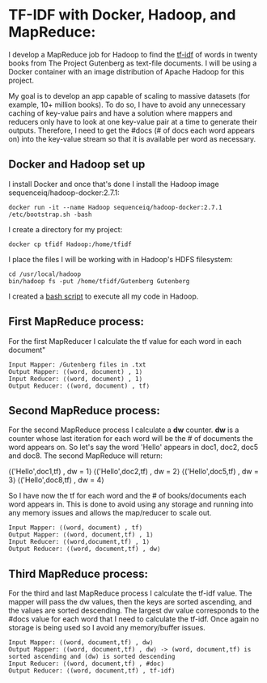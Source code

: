 # TF-IDF with Docker, Hadoop, and MapReduce:

I develop a MapReduce job for Hadoop to find the <a href="https://en.wikipedia.org/wiki/Tf%E2%80%93idf">tf-idf</a> of words in twenty books from The Project Gutenberg as text-file documents. I will be using a Docker container with an image distribution of Apache Hadoop for this project.

My goal is to develop an app capable of scaling to massive datasets (for example, 10+ million books). To do so, I have to avoid any unnecessary caching of key-value pairs and have a solution where mappers and reducers only have to look at one key-value pair at a time to generate their outputs. Therefore, I need to get the #docs (# of docs each word appears on) into the key-value stream so that it is available per word as necessary.

## Docker and Hadoop set up

I install Docker and once that's done I install the Hadoop image sequenceiq/hadoop-docker:2.7.1:
```
docker run -it --name Hadoop sequenceiq/hadoop-docker:2.7.1 /etc/bootstrap.sh -bash
```
I create a directory for my project:
```
docker cp tfidf Hadoop:/home/tfidf
```
I place the files I will be working with in Hadoop's HDFS filesystem:
```
cd /usr/local/hadoop
bin/hadoop fs -put /home/tfidf/Gutenberg Gutenberg
```
I created a <a href="https://github.com/jonaac/Hadoop-MapReduce-tfidf/blob/master/TF-IDF/Code/wct.sh">bash script</a> to execute all my code in Hadoop.

## First MapReduce process:
For the first MapReducer I calculate the tf value for each word in each document"
```
Input Mapper: /Gutenberg files in .txt
Output Mapper: ⟨(word, document) , 1⟩
Input Reducer: ⟨(word, document) , 1⟩
Output Reducer: ⟨(word, document) , tf⟩
```

## Second MapReduce process:
For the second MapReduce process I calculate a <b>dw</b> counter. <b>dw</b> is a counter whose last iteration for each word will be the # of documents the word appears on. So let's say the word 'Hello' appears in doc1, doc2, doc5 and doc8. The second MapReduce will return:

⟨('Hello',doc1,tf) , dw = 1⟩
⟨('Hello',doc2,tf) , dw = 2⟩
⟨('Hello',doc5,tf) , dw = 3⟩
⟨('Hello',doc8,tf) , dw = 4⟩

So I have now the tf for each word and the # of books/documents each word appears in. This is done to avoid using any storage and running into any memory issues and allows the map/reducer to scale out. 

```
Input Mapper: ⟨(word, document) , tf⟩
Output Mapper: ⟨(word, document,tf) , 1⟩
Input Reducer: ⟨(word,document,tf) , 1⟩
Output Reducer: ⟨(word, document,tf) , dw⟩
```

## Third MapReduce process:
For the third and last MapReduce process I calculate the tf-idf value. The mapper will pass the dw values, then the keys are sorted ascending, and the values are sorted descending. The largest dw value corresponds to the #docs value for each word that I need to calculate the tf-idf. Once again no storage is being used so I avoid any memory/buffer issues.
```
Input Mapper: ⟨(word, document,tf) , dw⟩ 
Output Mapper: ⟨(word, document,tf) , dw⟩ -> (word, document,tf) is sorted ascending and (dw) is sorted descending
Input Reducer: ⟨(word, document,tf) , #doc⟩
Output Reducer: ⟨(word, document,tf) , tf-idf⟩
```
